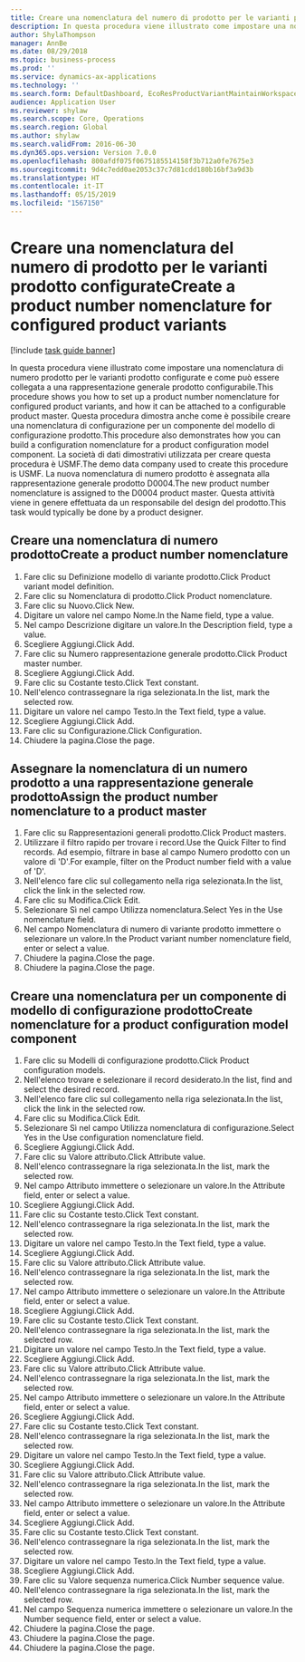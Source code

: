 ```yaml
---
title: Creare una nomenclatura del numero di prodotto per le varianti prodotto configurate
description: In questa procedura viene illustrato come impostare una nomenclatura di numero prodotto per le varianti prodotto configurate e come può essere collegata a una rappresentazione generale prodotto configurabile.
author: ShylaThompson
manager: AnnBe
ms.date: 08/29/2018
ms.topic: business-process
ms.prod: ''
ms.service: dynamics-ax-applications
ms.technology: ''
ms.search.form: DefaultDashboard, EcoResProductVariantMaintainWorkspace, EcoResNomenclature, EcoResProductListPage, EcoResProductDetails, PCProductConfigurationModelListPage, PCProductConfigurationModelDetails
audience: Application User
ms.reviewer: shylaw
ms.search.scope: Core, Operations
ms.search.region: Global
ms.author: shylaw
ms.search.validFrom: 2016-06-30
ms.dyn365.ops.version: Version 7.0.0
ms.openlocfilehash: 800afdf075f0675185514158f3b712a0fe7675e3
ms.sourcegitcommit: 9d4c7edd0ae2053c37c7d81cdd180b16bf3a9d3b
ms.translationtype: HT
ms.contentlocale: it-IT
ms.lasthandoff: 05/15/2019
ms.locfileid: "1567150"
---
```

# <a name="create-a-product-number-nomenclature-for-configured-product-variants"></a><span data-ttu-id="cec6d-103">Creare una nomenclatura del numero di prodotto per le varianti prodotto configurate</span><span class="sxs-lookup"><span data-stu-id="cec6d-103">Create a product number nomenclature for configured product variants</span></span>

[!include [task guide banner](../../includes/task-guide-banner.md)]

<span data-ttu-id="cec6d-104">In questa procedura viene illustrato come impostare una nomenclatura di numero prodotto per le varianti prodotto configurate e come può essere collegata a una rappresentazione generale prodotto configurabile.</span><span class="sxs-lookup"><span data-stu-id="cec6d-104">This procedure shows you how to set up a product number nomenclature for configured product variants, and how it can be attached to a configurable product master.</span></span> <span data-ttu-id="cec6d-105">Questa procedura dimostra anche come è possibile creare una nomenclatura di configurazione per un componente del modello di configurazione prodotto.</span><span class="sxs-lookup"><span data-stu-id="cec6d-105">This procedure also demonstrates how you can build a configuration nomenclature for a product configuration model component.</span></span> <span data-ttu-id="cec6d-106">La società di dati dimostrativi utilizzata per creare questa procedura è USMF.</span><span class="sxs-lookup"><span data-stu-id="cec6d-106">The demo data company used to create this procedure is USMF.</span></span> <span data-ttu-id="cec6d-107">La nuova nomenclatura di numero prodotto è assegnata alla rappresentazione generale prodotto D0004.</span><span class="sxs-lookup"><span data-stu-id="cec6d-107">The new product number nomenclature is assigned to the D0004 product master.</span></span> <span data-ttu-id="cec6d-108">Questa attività viene in genere effettuata da un responsabile del design del prodotto.</span><span class="sxs-lookup"><span data-stu-id="cec6d-108">This task would typically be done by a product designer.</span></span>


## <a name="create-a-product-number-nomenclature"></a><span data-ttu-id="cec6d-109">Creare una nomenclatura di numero prodotto</span><span class="sxs-lookup"><span data-stu-id="cec6d-109">Create a product number nomenclature</span></span>
1. <span data-ttu-id="cec6d-110">Fare clic su Definizione modello di variante prodotto.</span><span class="sxs-lookup"><span data-stu-id="cec6d-110">Click Product variant model definition.</span></span>
2. <span data-ttu-id="cec6d-111">Fare clic su Nomenclatura di prodotto.</span><span class="sxs-lookup"><span data-stu-id="cec6d-111">Click Product nomenclature.</span></span>
3. <span data-ttu-id="cec6d-112">Fare clic su Nuovo.</span><span class="sxs-lookup"><span data-stu-id="cec6d-112">Click New.</span></span>
4. <span data-ttu-id="cec6d-113">Digitare un valore nel campo Nome.</span><span class="sxs-lookup"><span data-stu-id="cec6d-113">In the Name field, type a value.</span></span>
5. <span data-ttu-id="cec6d-114">Nel campo Descrizione digitare un valore.</span><span class="sxs-lookup"><span data-stu-id="cec6d-114">In the Description field, type a value.</span></span>
6. <span data-ttu-id="cec6d-115">Scegliere Aggiungi.</span><span class="sxs-lookup"><span data-stu-id="cec6d-115">Click Add.</span></span>
7. <span data-ttu-id="cec6d-116">Fare clic su Numero rappresentazione generale prodotto.</span><span class="sxs-lookup"><span data-stu-id="cec6d-116">Click Product master number.</span></span>
8. <span data-ttu-id="cec6d-117">Scegliere Aggiungi.</span><span class="sxs-lookup"><span data-stu-id="cec6d-117">Click Add.</span></span>
9. <span data-ttu-id="cec6d-118">Fare clic su Costante testo.</span><span class="sxs-lookup"><span data-stu-id="cec6d-118">Click Text constant.</span></span>
10. <span data-ttu-id="cec6d-119">Nell'elenco contrassegnare la riga selezionata.</span><span class="sxs-lookup"><span data-stu-id="cec6d-119">In the list, mark the selected row.</span></span>
11. <span data-ttu-id="cec6d-120">Digitare un valore nel campo Testo.</span><span class="sxs-lookup"><span data-stu-id="cec6d-120">In the Text field, type a value.</span></span>
12. <span data-ttu-id="cec6d-121">Scegliere Aggiungi.</span><span class="sxs-lookup"><span data-stu-id="cec6d-121">Click Add.</span></span>
13. <span data-ttu-id="cec6d-122">Fare clic su Configurazione.</span><span class="sxs-lookup"><span data-stu-id="cec6d-122">Click Configuration.</span></span>
14. <span data-ttu-id="cec6d-123">Chiudere la pagina.</span><span class="sxs-lookup"><span data-stu-id="cec6d-123">Close the page.</span></span>

## <a name="assign-the-product-number-nomenclature-to-a-product-master"></a><span data-ttu-id="cec6d-124">Assegnare la nomenclatura di un numero prodotto a una rappresentazione generale prodotto</span><span class="sxs-lookup"><span data-stu-id="cec6d-124">Assign the product number nomenclature to a product master</span></span>
1. <span data-ttu-id="cec6d-125">Fare clic su Rappresentazioni generali prodotto.</span><span class="sxs-lookup"><span data-stu-id="cec6d-125">Click Product masters.</span></span>
2. <span data-ttu-id="cec6d-126">Utilizzare il filtro rapido per trovare i record.</span><span class="sxs-lookup"><span data-stu-id="cec6d-126">Use the Quick Filter to find records.</span></span> <span data-ttu-id="cec6d-127">Ad esempio, filtrare in base al campo Numero prodotto con un valore di 'D'.</span><span class="sxs-lookup"><span data-stu-id="cec6d-127">For example, filter on the Product number field with a value of 'D'.</span></span>
3. <span data-ttu-id="cec6d-128">Nell'elenco fare clic sul collegamento nella riga selezionata.</span><span class="sxs-lookup"><span data-stu-id="cec6d-128">In the list, click the link in the selected row.</span></span>
4. <span data-ttu-id="cec6d-129">Fare clic su Modifica.</span><span class="sxs-lookup"><span data-stu-id="cec6d-129">Click Edit.</span></span>
5. <span data-ttu-id="cec6d-130">Selezionare Sì nel campo Utilizza nomenclatura.</span><span class="sxs-lookup"><span data-stu-id="cec6d-130">Select Yes in the Use nomenclature field.</span></span>
6. <span data-ttu-id="cec6d-131">Nel campo Nomenclatura di numero di variante prodotto immettere o selezionare un valore.</span><span class="sxs-lookup"><span data-stu-id="cec6d-131">In the Product variant number nomenclature field, enter or select a value.</span></span>
7. <span data-ttu-id="cec6d-132">Chiudere la pagina.</span><span class="sxs-lookup"><span data-stu-id="cec6d-132">Close the page.</span></span>
8. <span data-ttu-id="cec6d-133">Chiudere la pagina.</span><span class="sxs-lookup"><span data-stu-id="cec6d-133">Close the page.</span></span>

## <a name="create-nomenclature-for-a-product-configuration-model-component"></a><span data-ttu-id="cec6d-134">Creare una nomenclatura per un componente di modello di configurazione prodotto</span><span class="sxs-lookup"><span data-stu-id="cec6d-134">Create nomenclature for a product configuration model component</span></span>
1. <span data-ttu-id="cec6d-135">Fare clic su Modelli di configurazione prodotto.</span><span class="sxs-lookup"><span data-stu-id="cec6d-135">Click Product configuration models.</span></span>
2. <span data-ttu-id="cec6d-136">Nell'elenco trovare e selezionare il record desiderato.</span><span class="sxs-lookup"><span data-stu-id="cec6d-136">In the list, find and select the desired record.</span></span>
3. <span data-ttu-id="cec6d-137">Nell'elenco fare clic sul collegamento nella riga selezionata.</span><span class="sxs-lookup"><span data-stu-id="cec6d-137">In the list, click the link in the selected row.</span></span>
4. <span data-ttu-id="cec6d-138">Fare clic su Modifica.</span><span class="sxs-lookup"><span data-stu-id="cec6d-138">Click Edit.</span></span>
5. <span data-ttu-id="cec6d-139">Selezionare Sì nel campo Utilizza nomenclatura di configurazione.</span><span class="sxs-lookup"><span data-stu-id="cec6d-139">Select Yes in the Use configuration nomenclature field.</span></span>
6. <span data-ttu-id="cec6d-140">Scegliere Aggiungi.</span><span class="sxs-lookup"><span data-stu-id="cec6d-140">Click Add.</span></span>
7. <span data-ttu-id="cec6d-141">Fare clic su Valore attributo.</span><span class="sxs-lookup"><span data-stu-id="cec6d-141">Click Attribute value.</span></span>
8. <span data-ttu-id="cec6d-142">Nell'elenco contrassegnare la riga selezionata.</span><span class="sxs-lookup"><span data-stu-id="cec6d-142">In the list, mark the selected row.</span></span>
9. <span data-ttu-id="cec6d-143">Nel campo Attributo immettere o selezionare un valore.</span><span class="sxs-lookup"><span data-stu-id="cec6d-143">In the Attribute field, enter or select a value.</span></span>
10. <span data-ttu-id="cec6d-144">Scegliere Aggiungi.</span><span class="sxs-lookup"><span data-stu-id="cec6d-144">Click Add.</span></span>
11. <span data-ttu-id="cec6d-145">Fare clic su Costante testo.</span><span class="sxs-lookup"><span data-stu-id="cec6d-145">Click Text constant.</span></span>
12. <span data-ttu-id="cec6d-146">Nell'elenco contrassegnare la riga selezionata.</span><span class="sxs-lookup"><span data-stu-id="cec6d-146">In the list, mark the selected row.</span></span>
13. <span data-ttu-id="cec6d-147">Digitare un valore nel campo Testo.</span><span class="sxs-lookup"><span data-stu-id="cec6d-147">In the Text field, type a value.</span></span>
14. <span data-ttu-id="cec6d-148">Scegliere Aggiungi.</span><span class="sxs-lookup"><span data-stu-id="cec6d-148">Click Add.</span></span>
15. <span data-ttu-id="cec6d-149">Fare clic su Valore attributo.</span><span class="sxs-lookup"><span data-stu-id="cec6d-149">Click Attribute value.</span></span>
16. <span data-ttu-id="cec6d-150">Nell'elenco contrassegnare la riga selezionata.</span><span class="sxs-lookup"><span data-stu-id="cec6d-150">In the list, mark the selected row.</span></span>
17. <span data-ttu-id="cec6d-151">Nel campo Attributo immettere o selezionare un valore.</span><span class="sxs-lookup"><span data-stu-id="cec6d-151">In the Attribute field, enter or select a value.</span></span>
18. <span data-ttu-id="cec6d-152">Scegliere Aggiungi.</span><span class="sxs-lookup"><span data-stu-id="cec6d-152">Click Add.</span></span>
19. <span data-ttu-id="cec6d-153">Fare clic su Costante testo.</span><span class="sxs-lookup"><span data-stu-id="cec6d-153">Click Text constant.</span></span>
20. <span data-ttu-id="cec6d-154">Nell'elenco contrassegnare la riga selezionata.</span><span class="sxs-lookup"><span data-stu-id="cec6d-154">In the list, mark the selected row.</span></span>
21. <span data-ttu-id="cec6d-155">Digitare un valore nel campo Testo.</span><span class="sxs-lookup"><span data-stu-id="cec6d-155">In the Text field, type a value.</span></span>
22. <span data-ttu-id="cec6d-156">Scegliere Aggiungi.</span><span class="sxs-lookup"><span data-stu-id="cec6d-156">Click Add.</span></span>
23. <span data-ttu-id="cec6d-157">Fare clic su Valore attributo.</span><span class="sxs-lookup"><span data-stu-id="cec6d-157">Click Attribute value.</span></span>
24. <span data-ttu-id="cec6d-158">Nell'elenco contrassegnare la riga selezionata.</span><span class="sxs-lookup"><span data-stu-id="cec6d-158">In the list, mark the selected row.</span></span>
25. <span data-ttu-id="cec6d-159">Nel campo Attributo immettere o selezionare un valore.</span><span class="sxs-lookup"><span data-stu-id="cec6d-159">In the Attribute field, enter or select a value.</span></span>
26. <span data-ttu-id="cec6d-160">Scegliere Aggiungi.</span><span class="sxs-lookup"><span data-stu-id="cec6d-160">Click Add.</span></span>
27. <span data-ttu-id="cec6d-161">Fare clic su Costante testo.</span><span class="sxs-lookup"><span data-stu-id="cec6d-161">Click Text constant.</span></span>
28. <span data-ttu-id="cec6d-162">Nell'elenco contrassegnare la riga selezionata.</span><span class="sxs-lookup"><span data-stu-id="cec6d-162">In the list, mark the selected row.</span></span>
29. <span data-ttu-id="cec6d-163">Digitare un valore nel campo Testo.</span><span class="sxs-lookup"><span data-stu-id="cec6d-163">In the Text field, type a value.</span></span>
30. <span data-ttu-id="cec6d-164">Scegliere Aggiungi.</span><span class="sxs-lookup"><span data-stu-id="cec6d-164">Click Add.</span></span>
31. <span data-ttu-id="cec6d-165">Fare clic su Valore attributo.</span><span class="sxs-lookup"><span data-stu-id="cec6d-165">Click Attribute value.</span></span>
32. <span data-ttu-id="cec6d-166">Nell'elenco contrassegnare la riga selezionata.</span><span class="sxs-lookup"><span data-stu-id="cec6d-166">In the list, mark the selected row.</span></span>
33. <span data-ttu-id="cec6d-167">Nel campo Attributo immettere o selezionare un valore.</span><span class="sxs-lookup"><span data-stu-id="cec6d-167">In the Attribute field, enter or select a value.</span></span>
34. <span data-ttu-id="cec6d-168">Scegliere Aggiungi.</span><span class="sxs-lookup"><span data-stu-id="cec6d-168">Click Add.</span></span>
35. <span data-ttu-id="cec6d-169">Fare clic su Costante testo.</span><span class="sxs-lookup"><span data-stu-id="cec6d-169">Click Text constant.</span></span>
36. <span data-ttu-id="cec6d-170">Nell'elenco contrassegnare la riga selezionata.</span><span class="sxs-lookup"><span data-stu-id="cec6d-170">In the list, mark the selected row.</span></span>
37. <span data-ttu-id="cec6d-171">Digitare un valore nel campo Testo.</span><span class="sxs-lookup"><span data-stu-id="cec6d-171">In the Text field, type a value.</span></span>
38. <span data-ttu-id="cec6d-172">Scegliere Aggiungi.</span><span class="sxs-lookup"><span data-stu-id="cec6d-172">Click Add.</span></span>
39. <span data-ttu-id="cec6d-173">Fare clic su Valore sequenza numerica.</span><span class="sxs-lookup"><span data-stu-id="cec6d-173">Click Number sequence value.</span></span>
40. <span data-ttu-id="cec6d-174">Nell'elenco contrassegnare la riga selezionata.</span><span class="sxs-lookup"><span data-stu-id="cec6d-174">In the list, mark the selected row.</span></span>
41. <span data-ttu-id="cec6d-175">Nel campo Sequenza numerica immettere o selezionare un valore.</span><span class="sxs-lookup"><span data-stu-id="cec6d-175">In the Number sequence field, enter or select a value.</span></span>
42. <span data-ttu-id="cec6d-176">Chiudere la pagina.</span><span class="sxs-lookup"><span data-stu-id="cec6d-176">Close the page.</span></span>
43. <span data-ttu-id="cec6d-177">Chiudere la pagina.</span><span class="sxs-lookup"><span data-stu-id="cec6d-177">Close the page.</span></span>
44. <span data-ttu-id="cec6d-178">Chiudere la pagina.</span><span class="sxs-lookup"><span data-stu-id="cec6d-178">Close the page.</span></span>

